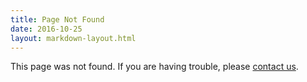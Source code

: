 ```yaml
---
title: Page Not Found
date: 2016-10-25
layout: markdown-layout.html
---
```


This page was not found.  If you are having trouble, please [contact us](/contact).